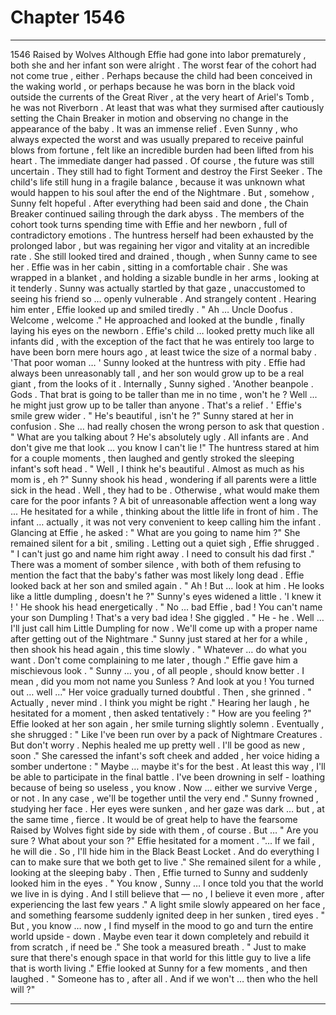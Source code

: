 
# Chapter 1546


---

1546 Raised by Wolves
Although Effie had gone into labor prematurely , both she and her infant son were alright .
The worst fear of the cohort had not come true , either . Perhaps because the child had been conceived in the waking world , or perhaps because he was born in the black void outside the currents of the Great River , at the very heart of Ariel's Tomb , he was not Riverborn .
At least that was what they surmised after cautiously setting the Chain Breaker in motion and observing no change in the appearance of the baby .
It was an immense relief .
Even Sunny , who always expected the worst and was usually prepared to receive painful blows from fortune , felt like an incredible burden had been lifted from his heart .
The immediate danger had passed . Of course , the future was still uncertain . They still had to fight Torment and destroy the First Seeker . The child's life still hung in a fragile balance , because it was unknown what would happen to his soul after the end of the Nightmare .
But , somehow , Sunny felt hopeful .
After everything had been said and done , the Chain Breaker continued sailing through the dark abyss . The members of the cohort took turns spending time with Effie and her newborn , full of contradictory emotions .
The huntress herself had been exhausted by the prolonged labor , but was regaining her vigor and vitality at an incredible rate .
She still looked tired and drained , though , when Sunny came to see her .
Effie was in her cabin , sitting in a comfortable chair . She was wrapped in a blanket , and holding a sizable bundle in her arms , looking at it tenderly . Sunny was actually startled by that gaze , unaccustomed to seeing his friend so … openly vulnerable .
And strangely content .
Hearing him enter , Effie looked up and smiled tiredly .
" Ah … Uncle Doofus . Welcome , welcome ."
He approached and looked at the bundle , finally laying his eyes on the newborn .
Effie's child … looked pretty much like all infants did , with the exception of the fact that he was entirely too large to have been born mere hours ago , at least twice the size of a normal baby .
'That poor woman … '
Sunny looked at the huntress with pity . Effie had always been unreasonably tall , and her son would grow up to be a real giant , from the looks of it .
Internally , Sunny sighed .
'Another beanpole . Gods . That brat is going to be taller than me in no time , won't he ? Well ... he might just grow up to be taller than anyone . That's a relief . '
Effie's smile grew wider .
" He's beautiful , isn't he ?"
Sunny stared at her in confusion .
She … had really chosen the wrong person to ask that question .
" What are you talking about ? He's absolutely ugly . All infants are . And don't give me that look … you know I can't lie !"
The huntress stared at him for a couple moments , then laughed and gently stroked the sleeping infant's soft head .
" Well , I think he's beautiful . Almost as much as his mom is , eh ?"
Sunny shook his head , wondering if all parents were a little sick in the head . Well , they had to be . Otherwise , what would make them care for the poor infants ? A bit of unreasonable affection went a long way ...
He hesitated for a while , thinking about the little life in front of him . The infant … actually , it was not very convenient to keep calling him the infant . Glancing at Effie , he asked :
" What are you going to name him ?"
She remained silent for a bit , smiling . Letting out a quiet sigh , Effie shrugged .
" I can't just go and name him right away . I need to consult his dad first ."
There was a moment of somber silence , with both of them refusing to mention the fact that the baby's father was most likely long dead .
Effie looked back at her son and smiled again .
" Ah ! But … look at him . He looks like a little dumpling , doesn't he ?"
Sunny's eyes widened a little .
'I knew it ! '
He shook his head energetically .
" No … bad Effie , bad ! You can't name your son Dumpling ! That's a very bad idea !
She giggled .
" He - he . Well … I'll just call him Little Dumpling for now . We'll come up with a proper name after getting out of the Nightmare ."
Sunny just stared at her for a while , then shook his head again , this time slowly .
" Whatever … do what you want . Don't come complaining to me later , though ."
Effie gave him a mischievous look .
" Sunny … you , of all people , should know better . I mean , did you mom not name you Sunless ? And look at you ! You turned out … well …"
Her voice gradually turned doubtful . Then , she grinned .
" Actually , never mind . I think you might be right ."
Hearing her laugh , he hesitated for a moment , then asked tentatively :
" How are you feeling ?"
Effie looked at her son again , her smile turning slightly solemn . Eventually , she shrugged :
" Like I've been run over by a pack of Nightmare Creatures . But don't worry . Nephis healed me up pretty well . I'll be good as new , soon ."
She caressed the infant's soft cheek and added , her voice hiding a somber undertone :
" Maybe … maybe it's for the best . At least this way , I'll be able to participate in the final battle . I've been drowning in self - loathing because of being so useless , you know . Now … either we survive Verge , or not . In any case , we'll be together until the very end ."
Sunny frowned , studying her face . Her eyes were sunken , and her gaze was dark … but , at the same time , fierce . It would be of great help to have the fearsome Raised by Wolves fight side by side with them , of course .
But …
" Are you sure ? What about your son ?"
Effie hesitated for a moment .
"... If we fail , he will die . So , I'll hide him in the Black Beast Locket . And do everything I can to make sure that we both get to live ."
She remained silent for a while , looking at the sleeping baby .
Then , Effie turned to Sunny and suddenly looked him in the eyes .
" You know , Sunny … I once told you that the world we live in is dying . And I still believe that — no , I believe it even more , after experiencing the last few years ."
A light smile slowly appeared on her face , and something fearsome suddenly ignited deep in her sunken , tired eyes .
" But , you know … now , I find myself in the mood to go and turn the entire world upside - down . Maybe even tear it down completely and rebuild it from scratch , if need be ."
She took a measured breath .
" Just to make sure that there's enough space in that world for this little guy to live a life that is worth living ."
Effie looked at Sunny for a few moments , and then laughed .
" Someone has to , after all . And if we won't … then who the hell will ?"

---

